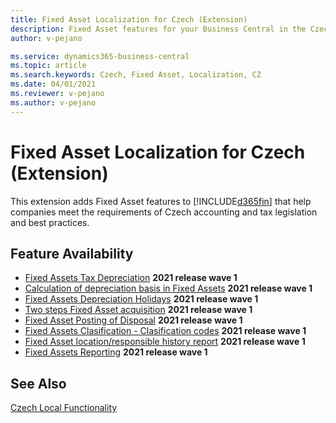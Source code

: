 ```yaml
---
title: Fixed Asset Localization for Czech (Extension)
description: Fixed Asset features for your Business Central in the Czech Republic. 
author: v-pejano

ms.service: dynamics365-business-central
ms.topic: article
ms.search.keywords: Czech, Fixed Asset, Localization, CZ
ms.date: 04/01/2021
ms.reviewer: v-pejano
ms.author: v-pejano
---
```


# Fixed Asset Localization for Czech (Extension)

This extension adds Fixed Asset features to [!INCLUDE[d365fin](../../includes/d365fin_md.md)] that help companies meet the requirements of Czech accounting and tax legislation and best practices.

## Feature Availability

- [Fixed Assets Tax Depreciation](how-to-use-tax-depreciation-for-fixed-assets.md) **2021 release wave 1**
- [Calculation of depreciation basis in Fixed Assets](how-to-calculate-depreciation-basis.md) **2021 release wave 1**
- [Fixed Assets Depreciation Holidays](how-to-depreciate-holidays-for-fixed-assets.md) **2021 release wave 1**
- [Two steps Fixed Asset acquisition](how-to-use-two-steps-fixed-asset-acquisition.md) **2021 release wave 1**
- [Fixed Asset Posting of Disposal](how-to-post-disposal-of-fixed-asset.md) **2021 release wave 1**
- [Fixed Assets Clasification - Clasification codes](how-to-use-clasification-code-for-fixed-assets.md) **2021 release wave 1**
- [Fixed Asset location/responsible history report](how-to-use-fixed-asset-location-history-report.md) **2021 release wave 1**
- [Fixed Assets Reporting](how-to-use-fixed-assets-reporting.md) **2021 release wave 1**

## See Also

[Czech Local Functionality](czech-local-functionality.md)  
